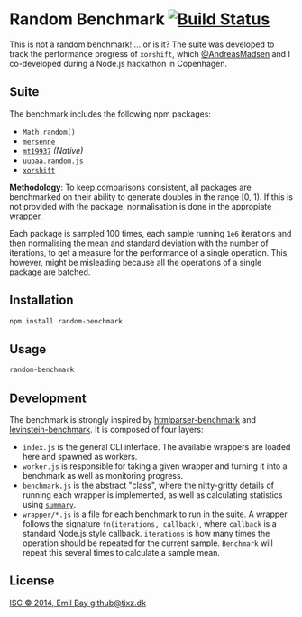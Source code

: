 Random Benchmark [![Build Status](https://travis-ci.org/emilbayes/random-benchmark.svg)](https://travis-ci.org/emilbayes/random-benchmark)
================

This is not a random benchmark! ... or is it?
The suite was developed to track the performance progress of `xorshift`, which
[@AndreasMadsen](https://github.com/AndreasMadsen) and I co-developed during a
Node.js hackathon in Copenhagen.

Suite
-----

The benchmark includes the following npm packages:

* `Math.random()`
* [`mersenne`](https://www.npmjs.org/package/mersenne)
* [`mt19937`](https://www.npmjs.org/package/mt19937) *(Native)*
* [`uupaa.random.js`](https://www.npmjs.org/package/uupaa.random.js)
* [`xorshift`](https://www.npmjs.org/package/xorshift)

**Methodology**: To keep comparisons consistent, all packages are benchmarked on
their ability to generate doubles in the range [0, 1). If this is not provided
with the package, normalisation is done in the appropiate wrapper.

Each package is sampled 100 times, each sample running `1e6` iterations and then normalising
the mean and standard deviation with the number of iterations, to get a measure
for the performance of a single operation. This, however, might be misleading
because all the operations of a single package are batched.

Installation
------------

```bash
npm install random-benchmark
```

Usage
-----

```bash
random-benchmark
```

Development
-----------

The benchmark is strongly inspired by
[htmlparser-benchmark](https://github.com/AndreasMadsen/htmlparser-benchmark)
and [levinstein-benchmark](https://github.com/AndreasMadsen/levenshtein-benchmark).
It is composed of four layers:

* `index.js` is the general CLI interface. The available wrappers are loaded here
  and spawned as workers.
* `worker.js` is responsible for taking a given wrapper and turning it into a benchmark
  as well as monitoring progress.
* `benchmark.js` is the abstract "class", where the nitty-gritty details of running
  each wrapper is implemented, as well as calculating statistics using
  [`summary`](https://github.com/AndreasMadsen/summary).
* `wrapper/*.js` is a file for each benchmark to run in the suite. A wrapper follows
  the signature `fn(iterations, callback)`, where `callback` is a standard Node.js
  style callback. `iterations` is how many times the operation should be repeated
  for the current sample. `Benchmark` will repeat this several times to calculate
  a sample mean.

License
-------
[ISC © 2014, Emil Bay <github@tixz.dk>](LICENSE)
